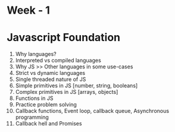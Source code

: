 # Week - 1

# Javascript Foundation

1. Why languages?
2. Interpreted vs compiled languages
3. Why JS >> Other languages in some use-cases
4. Strict vs dynamic languages
5. Single threaded nature of JS
6. Simple primitives in JS [number, string, booleans]
7. Complex primitives in JS [arrays, objects]
8. Functions in JS
9. Practice problem solving
10. Callback functions, Event loop, callback queue, Asynchronous programming
11. Callback hell and Promises
